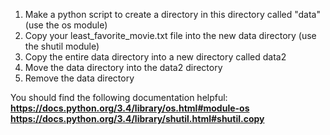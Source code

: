 1. Make a python script to create a directory in this directory called "data" (use the os module)
2. Copy your least_favorite_movie.txt file into the new data directory (use the shutil module)
3. Copy the entire data directory into a new directory called data2
4. Move the data directory into the data2 directory
5. Remove the data directory

You should find the following documentation helpful:  
**https://docs.python.org/3.4/library/os.html#module-os**  
**https://docs.python.org/3.4/library/shutil.html#shutil.copy**
